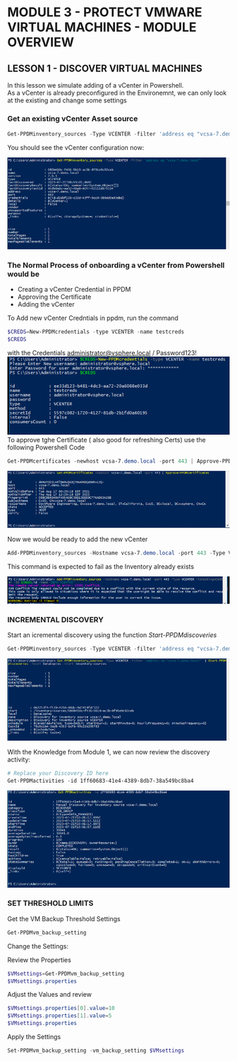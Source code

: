 # MODULE 3 - PROTECT VMWARE VIRTUAL MACHINES - MODULE OVERVIEW

## LESSON 1 - DISCOVER VIRTUAL MACHINES

In this lesson we simulate adding of a vCenter in Powershell.  
As a vCenter is already preconfigured in the Environemnt, we can only look at the existing and change some settings

### Get an existing vCenter Asset source

```Powershell
Get-PPDMinventory_sources -Type VCENTER -filter 'address eq "vcsa-7.demo.local"'
```

You should see the vCenter configuration now:

![Alt text](image-6.png)

### The Normal Process of onboarding a vCenter from Powershell would be

- Creating a vCenter Credential in PPDM
- Approving the Certificate
- Adding the vCenter

To Add  new vCenter Credntials in ppdm, run the command

```Powershell
$CREDS=New-PPDMcredentials -type VCENTER -name testcreds
$CREDS
```

with the Credentials <administrator@vsphere.local> / Password123!
![New Cred](image-9.png)
To approve tghe Certificate ( also good for refreshing Certs) use the following Powershell Code

```Powershell
Get-PPDMcertificates -newhost vcsa-7.demo.local -port 443 | Approve-PPDMcertificates
```

![Approve Certificates](image-7.png)

Now we  would be ready to add the new vCenter

```Powershell
Add-PPDMinventory_sources -Hostname vcsa-7.demo.local -port 443 -Type VCENTER -isHostingvCenter -ID $CREDS.id -Name "DEMO VCENTER"
```

This command is expected to fail as the Inventory already exists

![Alt text](image-10.png)

### INCREMENTAL DISCOVERY

Start an icremental discovery using the function *Start-PPDMdiscoveries*

```Powershell
Get-PPDMinventory_sources -Type VCENTER -filter 'address eq "vcsa-7.demo.local"' | Start-PPDMdiscoveries -level DataCopies -start inventory-sources
```

![vCenter Discoveries](image-11.png)

With the Knowledge from Module 1, we can now review the discovery activity:

```Powershell
# Replace your Discovery ID here
Get-PPDMactivities -id 1ff60683-41e4-4389-8db7-38a549bc8ba4 
```

![Get-PPDMactivities](image-12.png)

### SET THRESHOLD LIMITS

Get the VM Backup Threshold Settings 

```Powershell
Get-PPDMvm_backup_setting
```

Change the Settings:

Review the Properties

```Powershell
$VMsettings=Get-PPDMvm_backup_setting
$VMsettings.properties

```

Adjust the Values and review

```Powershell
$VMsettings.properties[0].value=10
$VMsettings.properties[1].value=5
$VMsettings.properties
```

Apply the Settings

```Powershell
Set-PPDMvm_backup_setting -vm_backup_setting $VMsettings
```
